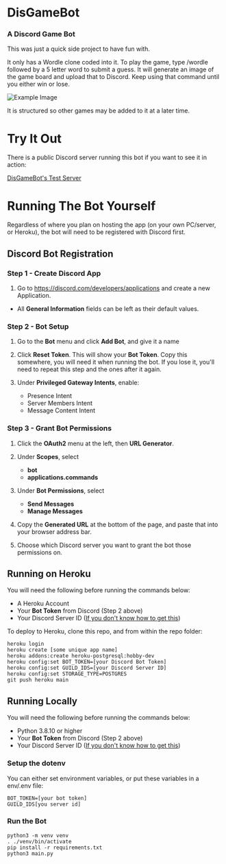 # DisGameBot
### A Discord Game Bot

This was just a quick side project to have fun with.  

It only has a Wordle clone coded into it.  To play the game, type /wordle 
followed by a 5 letter word to submit a guess.  It will generate an image of 
the game board and upload that to Discord.  Keep using that command until you either
win or lose.

![Example Image](https://github.com/scottserven/disgamebot/blob/main/sample/sample.png)

It is structured so other games may be added to it at a later time.

# Try It Out
There is a public Discord server running this bot if you want to see it in action:

[DisGameBot's Test Server](https://discord.gg/QYBEpnYkkY)

# Running The Bot Yourself
Regardless of where you plan on hosting the app (on your own PC/server, or Heroku), the bot will 
need to be registered with Discord first.

## Discord Bot Registration

### Step 1 - Create Discord App
1) Go to https://discord.com/developers/applications and create a new Application.

* All **General Information** fields can be left as their default values.

### Step 2 - Bot Setup 
1) Go to the **Bot** menu and click **Add Bot**, and give it a name

2) Click **Reset Token**.  This will show your **Bot Token**.  Copy this somewhere, you will need it when running the bot.  If you lose it, you'll need to repeat this step and the ones after it again.

3) Under **Privileged Gateway Intents**, enable:
   * Presence Intent
   * Server Members Intent
   * Message Content Intent

### Step 3 - Grant Bot Permissions
1) Click the **OAuth2** menu at the left, then **URL Generator**.
2) Under **Scopes**, select
   * **bot** 
   * **applications.commands**

3) Under **Bot Permissions**, select 
   * **Send Messages**
   * **Manage Messages**
   
4) Copy the **Generated URL** at the bottom of the page, and paste that into your browser address bar.
5) Choose which Discord server you want to grant the bot those permissions on.


## Running on Heroku

You will need the following before running the commands below:
* A Heroku Account
* Your **Bot Token** from Discord (Step 2 above)
* Your Discord Server ID ([If you don't know how to get this](https://support.discord.com/hc/en-us/articles/206346498-Where-can-I-find-my-User-Server-Message-ID-))

To deploy to Heroku, clone this repo, and from within the repo folder:

```shell
heroku login
heroku create [some unique app name]
heroku addons:create heroku-postgresql:hobby-dev
heroku config:set BOT_TOKEN=[your Discord Bot Token]
heroku config:set GUILD_IDS=[your Discord Server ID]
heroku config:set STORAGE_TYPE=POSTGRES
git push heroku main 
```


## Running Locally

You will need the following before running the commands below:
* Python 3.8.10 or higher 
* Your **Bot Token** from Discord (Step 2 above)
* Your Discord Server ID ([If you don't know how to get this](https://support.discord.com/hc/en-us/articles/206346498-Where-can-I-find-my-User-Server-Message-ID-))

### Setup the dotenv
You can either set environment variables, or put these variables in a env/.env file:
```shell
BOT_TOKEN=[your bot token]
GUILD_IDS[you server id]
```

### Run the Bot
```shell
python3 -m venv venv
. ./venv/bin/activate
pip install -r requirements.txt
python3 main.py
```


